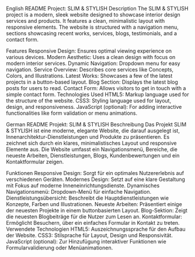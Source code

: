 English README
Project: SLIM & STYLISH
Description
The SLIM & STYLISH project is a modern, sleek website designed to showcase interior design services and products. It features a clean, minimalistic layout with responsive elements. The website is structured with a navigation menu, sections showcasing recent works, services, blogs, testimonials, and a contact form.

Features
Responsive Design: Ensures optimal viewing experience on various devices.
Modern Aesthetic: Uses a clean design with focus on modern interior services.
Dynamic Navigation: Dropdown menu for easy navigation.
Service Overview: Describes core services like Concepts, Colors, and Illustrations.
Latest Works: Showcases a few of the latest projects in a button-based layout.
Blog Section: Displays the latest blog posts for users to read.
Contact Form: Allows visitors to get in touch with a simple contact form.
Technologies Used
HTML5: Markup language used for the structure of the website.
CSS3: Styling language used for layout, design, and responsiveness.
JavaScript (optional): For adding interactive functionalities like form validation or menu animations.

German README
Projekt: SLIM & STYLISH
Beschreibung
Das Projekt SLIM & STYLISH ist eine moderne, elegante Website, die darauf ausgelegt ist, Innenarchitektur-Dienstleistungen und Produkte zu präsentieren. Es zeichnet sich durch ein klares, minimalistisches Layout und responsive Elemente aus. Die Website umfasst ein Navigationsmenü, Bereiche, die neueste Arbeiten, Dienstleistungen, Blogs, Kundenbewertungen und ein Kontaktformular zeigen.

Funktionen
Responsive Design: Sorgt für ein optimales Nutzererlebnis auf verschiedenen Geräten.
Modernes Design: Setzt auf eine klare Gestaltung mit Fokus auf moderne Inneneinrichtungsdienste.
Dynamisches Navigationsmenü: Dropdown-Menü für einfache Navigation.
Dienstleistungsübersicht: Beschreibt die Hauptdienstleistungen wie Konzepte, Farben und Illustrationen.
Neueste Arbeiten: Präsentiert einige der neuesten Projekte in einem buttonbasierten Layout.
Blog-Sektion: Zeigt die neuesten Blogbeiträge für die Nutzer zum Lesen an.
Kontaktformular: Ermöglicht Besuchern, über ein einfaches Formular in Kontakt zu treten.
Verwendete Technologien
HTML5: Auszeichnungssprache für den Aufbau der Website.
CSS3: Stilsprache für Layout, Design und Responsivität.
JavaScript (optional): Zur Hinzufügung interaktiver Funktionen wie Formularvalidierung oder Menüanimationen.
